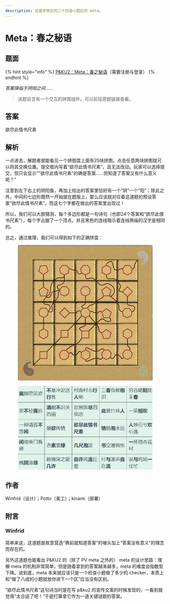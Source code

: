 ```yaml
---
description: 这是芈雨区的二十四道小题后的 meta。
---
```


# Meta：春之秘语

## 题面

{% hint style="info" %}
[P\&KU2：Meta：春之秘语](https://pnku2.pkupuzzle.art/#/game/miyu/first\_meta)（需要注册与登录）
{% endhint %}

_答案降临于阴阳之间……_

> 该题目含有一个交互的拼图组件。可以前往原题链接查看。

## 答案

欲尽此情书尺素

## 解析

一点进去，解题者就能看见一个拼图盘上面有25块拼图。点击任意两块拼图就可以将其交换位置。提交框内写着“欲尽此情书尺素”，且无法改动。玩家可以选择提交，但只会显示“"欲尽此情书尺素"的确是答案……但知道了答案又有什么意义呢？”

注意到左下右上的阴阳鱼，再加上给出的答案里恰好有一个“阴”一个“阳”；除此之外，中间的七边形既然一开始就在题版上，那么应该就对应着这道题的预设答案“欲尽此情书尺素”。而这七个字都在做出的答案里出现过！

所以，我们可以大胆猜测，每个多边形都是一句诗句（也即24个答案和“欲尽此情书尺素”），每个字占据了一个顶点。并且黑色的连线暗示着连线两端的汉字是相同的。

总之，通过推理，我们可以得到如下的正确拼盘：

<figure><img src="../../../.gitbook/assets/image (198).png" alt="" width="563"><figcaption></figcaption></figure>

<figure><img src="../../../.gitbook/assets/image (149).png" alt="" width="449"><figcaption></figcaption></figure>

## 作者

Winfrid（设计）；Potto（美工）；kinami（部署）

## 附言

### Winfrid

简单来说，这道题是故意营造“赛前就知道答案”的噱头加上“答案没有意义”的理念而存在的。

另外这道题也能看出 P\&KU2 的（除了 PV meta 之外的） meta 的设计思路：理解 meta 的机制非常简单，但是随着拿到的答案越来越多，meta 的难度会指数型下降。说到底，meta 本来就应该只是一个检查小题做了多少的 checker，本质上和“做了八成的小题就放你进下一个区”应当没有区别。

“欲尽此情书尺素”这句诗当时是在写 p\&ku2 的宣传文案的时候发现的，一看到就觉得“太合适了吧！”于是打算拿它作为一道关键谜题的答案。

